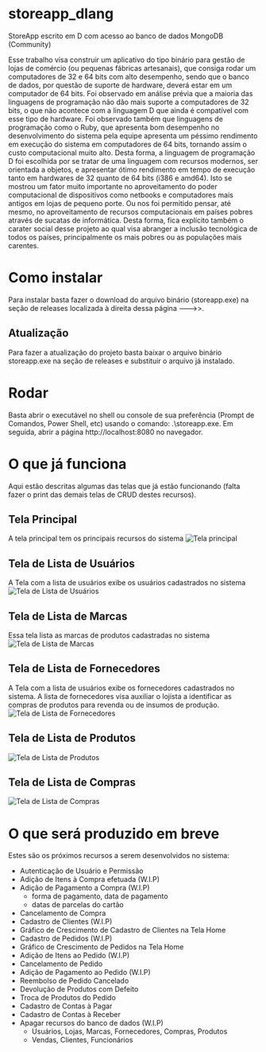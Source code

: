 # storeapp_dlang
StoreApp escrito em D com acesso ao banco de dados MongoDB (Community)

Esse trabalho visa construir um aplicativo do tipo binário para gestão de lojas de comércio (ou pequenas fábricas artesanais),
que consiga rodar um computadores de 32 e 64 bits com alto desempenho, sendo que o banco de dados, por questão de suporte de hardware,
deverá estar em um computador de 64 bits. Foi observado em análise prévia que a maioria das linguagens de programação não dão mais suporte
a computadores de 32 bits, o que não acontece com a linguagem D que ainda é compatível com esse tipo de hardware. Foi observado também que
linguagens de programação como o Ruby, que apresenta bom desempenho no desenvolvimento do sistema pela equipe apresenta um péssimo rendimento
em execução do sistema em computadores de 64 bits, tornando assim o custo computacional muito alto. Desta forma, a linguagem de programação D
foi escolhida por se tratar de uma linguagem com recursos modernos, ser orientada a objetos, e apresentar ótimo rendimento em tempo de execução
tanto em hardwares de 32 quanto de 64 bits (i386 e amd64). Isto se mostrou um fator muito importante no aproveitamento do poder computacional
de dispositivos como netbooks e computadores mais antigos em lojas de pequeno porte. Ou nos foi permitido pensar, até mesmo, no aproveitamento
de recursos computacionais em países pobres através de sucatas de informática. Desta forma, fica explícito também o carater social desse projeto
ao qual visa abranger a inclusão tecnológica de todos os países, principalmente os mais pobres ou as populações mais carentes.

# Como instalar
Para instalar basta fazer o download do arquivo binário (storeapp.exe) na seção de releases localizada à direita dessa página --->>.
## Atualização
Para fazer a atualização do projeto basta baixar o arquivo binário storeapp.exe na seção de releases e substituir o arquivo já instalado.

# Rodar
Basta abrir o executável no shell ou console de sua preferência (Prompt de Comandos, Power Shell, etc) usando o comando: .\storeapp.exe. Em seguida, abrir a página http://localhost:8080 no navegador.

# O que já funciona
Aqui estão descritas algumas das telas que já estão funcionando (falta fazer o print das demais telas de CRUD destes recursos).

## Tela Principal
A tela principal tem os principais recursos do sistema
![Tela principal](https://github.com/felipebastosweb/storeapp_dlang/blob/main/screenshots/home.png)

## Tela de Lista de Usuários
A Tela com a lista de usuários exibe os usuários cadastrados no sistema
![Tela de Lista de Usuários](https://github.com/felipebastosweb/storeapp_dlang/blob/main/screenshots/users_index.png)

## Tela de Lista de Marcas
Essa tela lista as marcas de produtos cadastradas no sistema
![Tela de Lista de Marcas](https://github.com/felipebastosweb/storeapp_dlang/blob/main/screenshots/brands_index.png)

## Tela de Lista de Fornecedores
A Tela com a lista de usuários exibe os fornecedores cadastrados no sistema. A lista de fornecedores visa auxiliar o lojista a identificar as compras de produtos para revenda ou de insumos de produção.
![Tela de Lista de Fornecedores](https://github.com/felipebastosweb/storeapp_dlang/blob/main/screenshots/suppliers_index.png)

## Tela de Lista de Produtos
![Tela de Lista de Produtos](https://github.com/felipebastosweb/storeapp_dlang/blob/main/screenshots/products_index.png)
## Tela de Lista de Compras
![Tela de Lista de Compras](https://github.com/felipebastosweb/storeapp_dlang/blob/main/screenshots/purchases_index.png)

# O que será produzido em breve
Estes são os próximos recursos a serem desenvolvidos no sistema:
  - Autenticação de Usuário e Permissão
  - Adição de Itens à Compra efetuada (W.I.P)
  - Adição de Pagamento a Compra (W.I.P)
    - forma de pagamento, data de pagamento
    - datas de parcelas do cartão
  - Cancelamento de Compra
  - Cadastro de Clientes (W.I.P)
  - Gráfico de Crescimento de Cadastro de Clientes na Tela Home
  - Cadastro de Pedidos (W.I.P)
  - Gráfico de Crescimento de Pedidos na Tela Home
  - Adição de Itens ao Pedido (W.I.P)
  - Cancelamento de Pedido
  - Adição de Pagamento ao Pedido (W.I.P)
  - Reembolso de Pedido Cancelado
  - Devolução de Produtos com Defeito
  - Troca de Produtos do Pedido
  - Cadastro de Contas à Pagar
  - Cadastro de Contas à Receber
  - Apagar recursos do banco de dados (W.I.P)
    - Usuários, Lojas, Marcas, Fornecedores, Compras, Produtos
    - Vendas, Clientes, Funcionários

